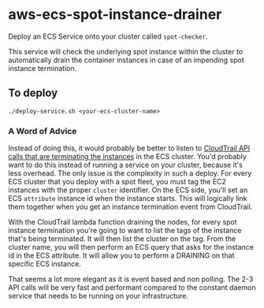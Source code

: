 # aws-ecs-spot-instance-drainer
Deploy an ECS Service onto your cluster called `spot-checker`.

This service will check the underlying spot instance within the cluster to automatically drain the container instances in case of an impending spot instance termination.

## To deploy
`./deploy-service.sh <your-ecs-cluster-name>`

### A Word of Advice

Instead of doing this, it would probably be better to listen to [CloudTrail API calls that are terminating the instances](https://aws.amazon.com/about-aws/whats-new/2016/09/aws-cloudtrail-now-records-amazon-ec2-spot-instances-launch-and-termination-events/) in the ECS cluster. You'd probably want to do this instead of running a service on your cluster, because it's less overhead. The only issue is the complexity in such a deploy. For every ECS cluster that you deploy with a spot fleet, you must tag the EC2 instances with the proper `cluster` identifier. On the ECS side, you'll set an ECS `attribute` instance id when the instance starts. This will logically link them together when you get an instance termination event from CloudTrail.

With the CloudTrail lambda function draining the nodes, for every spot instance termination you're going to want to list the tags of the instance that's being terminated. It will then list the cluster on the tag. From the cluster name, you will then perform an ECS query that asks for the instance id in the ECS attribute. It will allow you to perform a DRAINING on that specific ECS instance.

That seems a lot more elegant as it is event based and non polling. The 2-3 API calls will be very fast and performant compared to the constant daemon service that needs to be running on your infrastructure.
